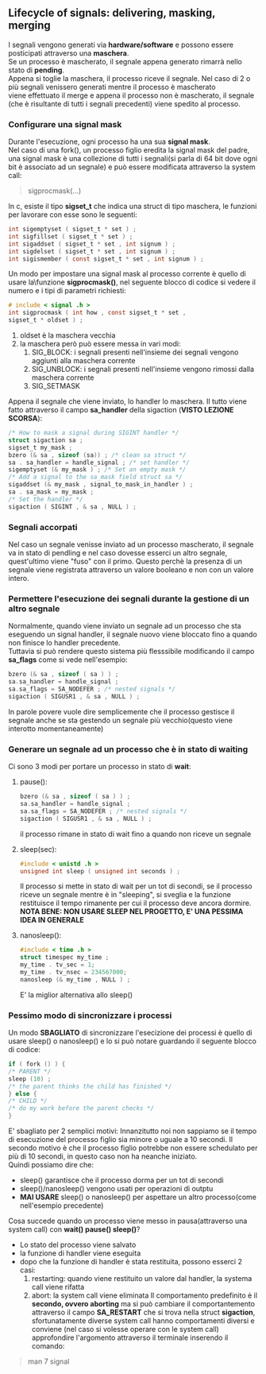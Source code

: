 ## Lifecycle of signals: delivering, masking, merging
I segnali vengono generati via **hardware/software** e possono essere posticipati attraverso una **maschera**.\
Se un processo è mascherato, il segnale appena generato rimarrà nello stato di **pending**.\
Appena si toglie la maschera, il processo riceve il segnale.
Nel caso di 2 o più segnali venissero generati mentre il processo è mascherato\
viene effettuato il merge e appena il processo non è mascherato, il segnale (che è risultante di tutti i segnali precedenti) viene spedito al processo.

### Configurare una signal mask
Durante l'esecuzione, ogni processo ha una sua **signal mask**.\
Nel caso di una fork(), un processo figlio eredita la signal mask del padre, una signal mask è una collezione di tutti i segnali(si parla di 64 bit dove ogni bit è associato ad un segnale) e può essere modificata attraverso la system call:
>sigprocmask(...)

In c, esiste il tipo **sigset_t** che indica una struct di tipo maschera, le funzioni per lavorare con esse sono le seguenti:
```C
int sigemptyset ( sigset_t * set ) ;
int sigfillset ( sigset_t * set ) ;
int sigaddset ( sigset_t * set , int signum ) ;
int sigdelset ( sigset_t * set , int signum ) ;
int sigismember ( const sigset_t * set , int signum ) ;
```

Un modo per impostare una signal mask al processo corrente è quello di usare la\funzione **sigprocmask()**, nel seguente blocco di codice si vedere il numero e i tipi di parametri richiesti:
```C
# include < signal .h >
int sigprocmask ( int how , const sigset_t * set ,
sigset_t * oldset ) ;
```
1. oldset è la maschera vecchia
2. la maschera però può essere messa in vari modi:
    1. SIG_BLOCK: i segnali presenti nell'insieme dei segnali vengono aggiunti alla maschera corrente
    2. SIG_UNBLOCK: i segnali presenti nell'insieme vengono rimossi dalla maschera corrente
    3. SIG_SETMASK

Appena il segnale che viene inviato, lo handler lo maschera.
Il tutto viene fatto attraverso il campo **sa_handler** della sigaction (**VISTO LEZIONE SCORSA**): 
```C
/* How to mask a signal during SIGINT handler */
struct sigaction sa ;
sigset_t my_mask ;
bzero (& sa , sizeof (sa)) ; /* clean sa struct */
sa . sa_handler = handle_signal ; /* set handler */
sigemptyset (& my_mask ) ; /* Set an empty mask */
/* Add a signal to the sa_mask field struct sa */
sigaddset (& my_mask , signal_to_mask_in_handler ) ;
sa . sa_mask = my_mask ;
/* Set the handler */
sigaction ( SIGINT , & sa , NULL ) ;
```

### Segnali accorpati 
Nel caso un segnale venisse inviato ad un processo mascherato, il segnale va in stato di pendling e nel caso dovesse esserci un altro segnale, quest'ultimo viene "fuso" con il primo.
Questo perchè la presenza di un segnale viene registrata attraverso un valore booleano e non con un valore intero.

### Permettere l'esecuzione dei segnali durante la gestione di un altro segnale
Normalmente, quando viene inviato un segnale ad un processo che sta eseguendo un signal handler, il segnale nuovo viene bloccato fino a quando non finisce lo handler precedente.\
Tuttavia si può rendere questo sistema più flesssibile modificando il campo **sa_flags** come si vede nell'esempio:
```C
bzero (& sa , sizeof ( sa ) ) ;
sa.sa_handler = handle_signal ;
sa.sa_flags = SA_NODEFER ; /* nested signals */
sigaction ( SIGUSR1 , & sa , NULL ) ;
```
In parole povere vuole dire semplicemente che il processo gestisce il segnale anche se sta gestendo un segnale più vecchio(questo viene interotto momentaneamente)

### Generare un segnale ad un processo che è in stato di waiting
Ci sono 3 modi per portare un processo in stato di **wait**:
1. pause():
    ```C
    bzero (& sa , sizeof ( sa ) ) ;
    sa.sa_handler = handle_signal ;
    sa.sa_flags = SA_NODEFER ; /* nested signals */
    sigaction ( SIGUSR1 , & sa , NULL ) ;
    ```
    il processo rimane in stato di wait fino a quando non riceve un segnale

2. sleep(sec):
    ```C
    #include < unistd .h >
    unsigned int sleep ( unsigned int seconds ) ;
    ```
    Il processo si mette in stato di wait per un tot di secondi, se il processo riceve un segnale mentre è in "sleeping", si sveglia e la funzione restituisce il tempo rimanente per cui il processo deve ancora dormire.\
    **NOTA BENE: NON USARE SLEEP NEL PROGETTO, E' UNA PESSIMA IDEA IN GENERALE**

3. nanosleep():
    ```C
    #include < time .h >
    struct timespec my_time ;
    my_time . tv_sec = 1;
    my_time . tv_nsec = 234567000;
    nanosleep (& my_time , NULL ) ;
    ```
    E' la miglior alternativa allo sleep()

### Pessimo modo di sincronizzare i processi
Un modo **SBAGLIATO** di sincronizzare l'esecizione dei processi è quello di usare sleep() o nanosleep() e lo si può notare guardando il seguente blocco di codice:
```C
if ( fork () ) {
/* PARENT */
sleep (10) ;
/* the parent thinks the child has finished */
} else {
/* CHILD */
/* do my work before the parent checks */
}
```
E' sbagliato per 2 semplici motivi:
Innanzitutto noi non sappiamo se il tempo di esecuzione del processo figlio sia minore o uguale a 10 secondi.
Il secondo motivo è che il processo figlio potrebbe non essere schedulato per più di 10 secondi, in questo caso non ha neanche iniziato.\
Quindi possiamo dire che:
- sleep() garantisce che il processo dorma per un tot di secondi
- sleep()/nanosleep() vengono usati per operazioni di outptu
- **MAI USARE** sleep() o nanosleep() per aspettare un altro processo(come nell'esempio precedente)

Cosa succede quando un processo viene messo in pausa(attraverso una system call) con **wait() pause() sleep()**?
- Lo stato del processo viene salvato
- la funzione di handler viene eseguita
- dopo che la funzione di handler è stata restituita, possono esserci 2 casi:
    1. restarting: quando viene restituito un valore dal handler, la systema call viene rifatta 
    2. abort: la system call viene eliminata
Il comportamento predefinito è il **secondo, ovvero aborting** ma si può cambiare il comportantemento attraverso il campo **SA_RESTART** che si trova nella struct **sigaction**, sfortunatamente diverse system call hanno comportamenti diversi e conviene (nel caso si volesse operare con le system call) approfondire l'argomento attraverso il terminale inserendo il comando:
> man 7 signal